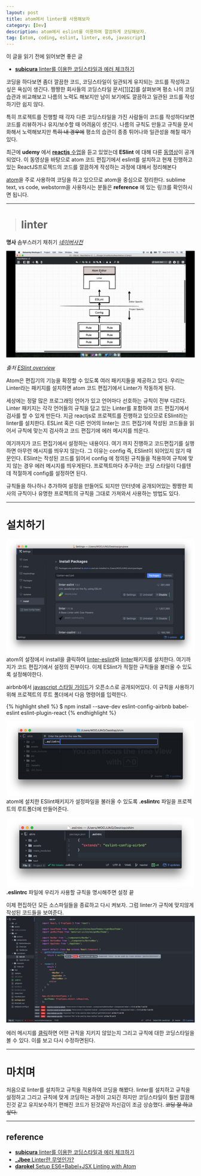 ```yaml
---
layout: post
title: atom에서 linter를 사용해보자
category: [Dev]
description: atom에서 eslint를 이용하여 깔끔하게 코딩해보자.
tag: [atom, coding, eslint, linter, es6, javascript]
---
```


이 글을 읽기 전에 읽어보면 좋은 글
- [**subicura** linter를 이용한 코딩스타일과 에러 체크하기](http://subicura.com/2016/07/11/coding-convention.html)

코딩을 하다보면 좀더 깔끔한 코드, 코딩스타일이 일관되게 유지되는 코드를 작성하고 싶은 욕심이 생긴다. 짱짱한 회사들의 코딩스타일 문서[[1]](https://github.com/google/styleguide)[[2]](https://github.com/airbnb/javascript)를 살펴보며 평소 나의 코딩 습관과 비교해보고 나름의 노력도 해보지만 남이 보기에도 깔끔하고 일관된 코드를 작성하기란 쉽지 않다.

특히 프로젝트를 진행할 때 각자 다른 코딩스타일을 가진 사람들이 코드를 작성하다보면 코드를 리뷰하거나 유지/보수할 때 어려움이 생긴다. 나름의 규칙도 만들고 규칙을 문서화해서 노력해보지만 <del>특히 내 경우에</del> 평소의 습관이 종종 튀어나와 일관성을 해칠 때가 있다.

최근에 **udemy** 에서 [**reactjs** 수업](https://www.udemy.com/react-redux/learn/v4/content)을 듣고 있었는데 **ESlint** 에 대해 다룬 [동영상](https://www.youtube.com/playlist?list=PL9f8_QifuTL4CS8-OyA-4WADhkddOnRS4)이 공개되었다. 이 동영상을 바탕으로 atom 코드 편집기에서 eslint를 설치하고 현재 진행하고 있는 ReactJS프로젝드의 코드를 깔끔하게 작성하는 과정에 대해서 정리해본다

[atom](https://atom.io/)을 주로 사용하여 코딩을 하고 있으므로 atom을 중심으로 정리한다. sublime text, vs code, webstorm을 사용하시는 분들은 **reference** 에 있는 링크를 확인하시면 됩니다.

---

> # linter  
**명사** 솜부스러기 채취기 [*네이버사전*](http://endic.naver.com/enkrEntry.nhn?sLn=kr&entryId=de2f89f5fdbc42e88f2ebf24e4ff0cf2)

![예1](/images/dev/4/0.png)

*출처 [ESlint overview](https://www.youtube.com/watch?v=aWFwJVjfDlE&index=1&list=PL9f8_QifuTL4CS8-OyA-4WADhkddOnRS4)*

Atom은 편집기의 기능을 확장할 수 있도록 여러 패키지들을 제공하고 있다. 우리는 Linter라는 패키지를 설치하면 atom 코드 편집기에서 Linter가 작동하게 된다.

세상에는 정말 많은 프로그래밍 언어가 있고 언어마다 선호하는 규칙이 전부 다르다. Linter 패키지는 각각 언어들의 규칙을 담고 있는 Linter를 포함하여 코드 편집기에서 검사를 할 수 있게 만든다. 지금 reactjs로 프로젝트를 진행하고 있으므로 ESlint라는 linter를 설치한다. ESLint 혹은 다른 언어의 linter는 코드 편집기에 작성된 코드들을 읽어서 규칙에 맞는지 검사하고 코드 편집기에 에러 메시지를 띄운다.

여기까지가 코드 편집기에서 설정하는 내용이다. 여기 까지 진행하고 코드편집기를 실행하면 아무런 메시지를 띄우지 않는다. 그 이유는 config 즉, ESlint이 되어있지 않기 때문인다. ESlint는 작성된 코드를 읽어서 config 에 정의된 규칙들을 적용하여 규칙에 맞지 않는 경우 에러 메시지를 띄우게된다. 프로젝트마다 추구하는 코딩 스타일이 다를텐데 적절하게 config를 설정하면 된다.

규칙들을 하나하나 추가하여 설정을 만들어도 되지만 인터넷에 공개되어있는 짱짱한 회사의 규칙이나 유명한 프로젝트의 규칙을 그대로 가져와서 사용하는 방법도 있다.

---
# 설치하기
![예1](/images/dev/4/1.png)
atom의 설정에서 install을 클릭하여 [linter-eslint](https://atom.io/packages/linter-eslint)와 [linter](https://atom.io/packages/linter)패키지를 설치한다. 여기까지가 코드 편집기에서 설정의 전부이다. 이제 ESlint가 적절한 규칙들을 불러올 수 있도록 설정해야한다.

airbnb에서 [javascript 스타일 가이드](https://github.com/airbnb/javascript)가 오픈소스로 공개되어있다. 이 규칙을 사용하기 위해 프로젝트의 루트 폴더에서 다음 명령어를 입력한다.


{% highlight shell %}
$ npm install --save-dev eslint-config-airbnb babel-eslint eslint-plugin-react
{% endhighlight %}

![예1](/images/dev/4/2.png)
atom에 설치한 ESlint패키지가 설정파일을 불러올 수 있도록 **.eslintrc** 파일을 프로젝트의 루트폴더에 만들어준다.

![예1](/images/dev/4/3.png)
**.eslintrc** 파일에 우리가 사용할 규칙을 명시해주면 설정 끝

이제 편집하던 모든 소스파일들을 종료하고 다시 켜보자. 그럼 linter가 규칙에 맞지않게 작성된 코드들을 보여준다.
![예1](/images/dev/4/4.png)

에러 메시지를 [클릭](http://eslint.org/docs/rules/class-methods-use-this)하면 어떤 규칙을 지키지 않았는지 그리고 규칙에 대한 코딩스타일을 볼 수 있다. 이를 보고 다시 수정하면된다.

---

# 마치며
처음으로 linter를 설치하고 규칙을 적용하여 코딩을 해봤다. linter를 설치하고 규칙을 설정하고 그리고 규칙에 맞게 코딩하는 과정이 고되긴 하지만 코딩스타일이 훨씬 깔끔해진것 같고 유지보수하기 편해진 코드가 된것같아 자신감이 조금 상승했다.
<del>코딩 잘 하고 싶다.</del>

---

## reference
- [**subicura** linter를 이용한 코딩스타일과 에러 체크하기](http://subicura.com/2016/07/11/coding-convention.html)
- [**_Jbee** Linter란 무엇인가?](http://asfirstalways.tistory.com/276)
- [**darokel** Setup ES6+Babel+JSX Linting with Atom](https://gist.github.com/darokel/90fe5c8ad8df5efcab6b)
